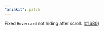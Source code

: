 ```yaml
---
"ariakit": patch
---
```


Fixed `Hovercard` not hiding after scroll. ([#1680](https://github.com/ariakit/ariakit/pull/1680))
